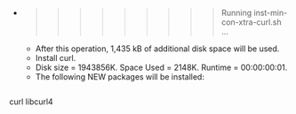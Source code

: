 * >>>>>>>>> Running inst-min-con-xtra-curl.sh ...
  * After this operation, 1,435 kB of additional disk space will be used.
  * Install curl.
  * Disk size = 1943856K. Space Used = 2148K. Runtime = 00:00:00:01.
  * The following NEW packages will be installed:
  ```bash
curl libcurl4
  ```
